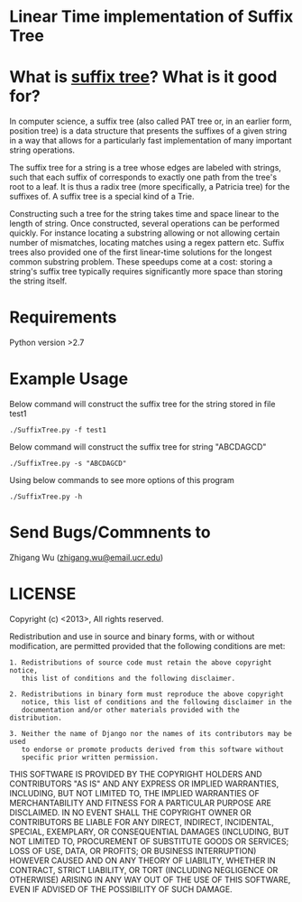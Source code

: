 Linear Time implementation of Suffix Tree
=========================================

What is [suffix tree](http://en.wikipedia.org/wiki/Suffix_tree)? What is it good for?
=====================================================================================

In computer science, a suffix tree (also called PAT tree or, in an earlier form,
 position tree) is a data structure that presents the suffixes of a given string
 in a way that allows for a particularly fast implementation of many important string 
 operations.

The suffix tree for a string  is a tree whose edges are labeled with strings, 
such that each suffix of  corresponds to exactly one path from the tree's root to 
a leaf. It is thus a radix tree (more specifically, a Patricia tree) for the 
suffixes of. A suffix tree is a special kind of a Trie.

Constructing such a tree for the string takes time and space linear to the length of 
string. Once constructed, several operations can be performed quickly. For 
instance locating a substring allowing or not allowing certain number of mismatches, 
locating matches using a regex pattern etc. Suffix trees also provided one of the 
first linear-time solutions for the longest common substring problem. These speedups 
come at a cost: storing a string's suffix tree typically requires significantly more 
space than storing the string itself.

Requirements
=============
Python version >2.7

Example Usage
=============
Below command will construct the suffix tree for the string stored in file test1 

    ./SuffixTree.py -f test1 

Below command will construct the suffix tree for string "ABCDAGCD" 

    ./SuffixTree.py -s "ABCDAGCD" 

Using below commands to see more options of this program

    ./SuffixTree.py -h
    
Send Bugs/Commnents to
======================
Zhigang Wu (zhigang.wu@email.ucr.edu)



LICENSE
=========
Copyright (c) <2013>, <Zhigang Wu>
All rights reserved.

Redistribution and use in source and binary forms, with or without modification,
are permitted provided that the following conditions are met:

    1. Redistributions of source code must retain the above copyright notice, 
       this list of conditions and the following disclaimer.
    
    2. Redistributions in binary form must reproduce the above copyright 
       notice, this list of conditions and the following disclaimer in the
       documentation and/or other materials provided with the distribution.

    3. Neither the name of Django nor the names of its contributors may be used
       to endorse or promote products derived from this software without
       specific prior written permission.

THIS SOFTWARE IS PROVIDED BY THE COPYRIGHT HOLDERS AND CONTRIBUTORS "AS IS" AND
ANY EXPRESS OR IMPLIED WARRANTIES, INCLUDING, BUT NOT LIMITED TO, THE IMPLIED
WARRANTIES OF MERCHANTABILITY AND FITNESS FOR A PARTICULAR PURPOSE ARE
DISCLAIMED. IN NO EVENT SHALL THE COPYRIGHT OWNER OR CONTRIBUTORS BE LIABLE FOR
ANY DIRECT, INDIRECT, INCIDENTAL, SPECIAL, EXEMPLARY, OR CONSEQUENTIAL DAMAGES
(INCLUDING, BUT NOT LIMITED TO, PROCUREMENT OF SUBSTITUTE GOODS OR SERVICES;
LOSS OF USE, DATA, OR PROFITS; OR BUSINESS INTERRUPTION) HOWEVER CAUSED AND ON
ANY THEORY OF LIABILITY, WHETHER IN CONTRACT, STRICT LIABILITY, OR TORT
(INCLUDING NEGLIGENCE OR OTHERWISE) ARISING IN ANY WAY OUT OF THE USE OF THIS
SOFTWARE, EVEN IF ADVISED OF THE POSSIBILITY OF SUCH DAMAGE.

